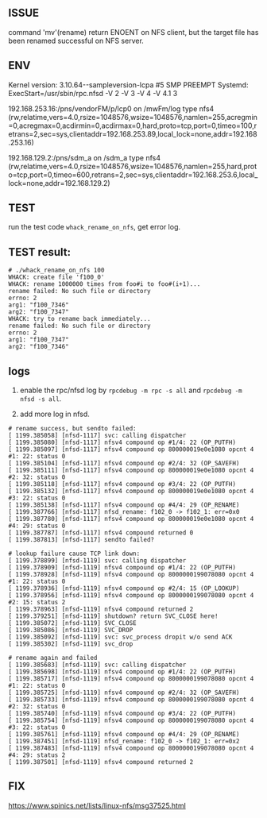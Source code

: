 ## ISSUE
command 'mv'(rename) return ENOENT on NFS client, but the target file has been
renamed successful on NFS server.

## ENV
Kernel version: 3.10.64--sampleversion-lcpa #5 SMP PREEMPT
Systemd: ExecStart=/usr/sbin/rpc.nfsd -V 2 -V 3 -V 4 -V 4.1 3

192.168.253.16:/pns/vendorFM/p/lcp0 on /mwFm/log type nfs4 (rw,relatime,vers=4.0,rsize=1048576,wsize=1048576,namlen=255,acregmin=0,acregmax=0,acdirmin=0,acdirmax=0,hard,proto=tcp,port=0,timeo=100,retrans=2,sec=sys,clientaddr=192.168.253.89,local_lock=none,addr=192.168.253.16)

192.168.129.2:/pns/sdm_a on /sdm_a type nfs4 (rw,relatime,vers=4.0,rsize=1048576,wsize=1048576,namlen=255,hard,proto=tcp,port=0,timeo=600,retrans=2,sec=sys,clientaddr=192.168.253.6,local_lock=none,addr=192.168.129.2)



## TEST
run the test code `whack_rename_on_nfs`, get error log.

## TEST result:
```
# ./whack_rename_on_nfs 100
WHACK: create file 'f100_0'
WHACK: rename 1000000 times from foo#i to foo#(i+1)...
rename failed: No such file or directory
errno: 2
arg1: "f100_7346"
arg2: "f100_7347"
WHACK: try to rename back immediately...
rename failed: No such file or directory
errno: 2
arg1: "f100_7347"
arg2: "f100_7346"
```

## logs
1. enable the rpc/nfsd log by `rpcdebug -m rpc -s all` and `rpcdebug -m nfsd -s all`.

2. add more log in nfsd.
```
# rename success, but sendto failed:
[ 1199.385058] [nfsd-1117] svc: calling dispatcher
[ 1199.385080] [nfsd-1117] nfsv4 compound op #1/4: 22 (OP_PUTFH)
[ 1199.385097] [nfsd-1117] nfsv4 compound op 800000019e0e1080 opcnt 4 #1: 22: status 0
[ 1199.385104] [nfsd-1117] nfsv4 compound op #2/4: 32 (OP_SAVEFH)
[ 1199.385111] [nfsd-1117] nfsv4 compound op 800000019e0e1080 opcnt 4 #2: 32: status 0
[ 1199.385118] [nfsd-1117] nfsv4 compound op #3/4: 22 (OP_PUTFH)
[ 1199.385132] [nfsd-1117] nfsv4 compound op 800000019e0e1080 opcnt 4 #3: 22: status 0
[ 1199.385138] [nfsd-1117] nfsv4 compound op #4/4: 29 (OP_RENAME)
[ 1199.387766] [nfsd-1117] nfsd_rename: f102_0 -> f102_1: err=0x0
[ 1199.387780] [nfsd-1117] nfsv4 compound op 800000019e0e1080 opcnt 4 #4: 29: status 0
[ 1199.387787] [nfsd-1117] nfsv4 compound returned 0
[ 1199.387813] [nfsd-1117] sendto failed?

# lookup failure cause TCP link down:
[ 1199.378899] [nfsd-1119] svc: calling dispatcher
[ 1199.378909] [nfsd-1119] nfsv4 compound op #1/4: 22 (OP_PUTFH)
[ 1199.378928] [nfsd-1119] nfsv4 compound op 8000000199078080 opcnt 4 #1: 22: status 0
[ 1199.378936] [nfsd-1119] nfsv4 compound op #2/4: 15 (OP_LOOKUP)
[ 1199.378956] [nfsd-1119] nfsv4 compound op 8000000199078080 opcnt 4 #2: 15: status 2
[ 1199.378963] [nfsd-1119] nfsv4 compound returned 2
[ 1199.379251] [nfsd-1119] shutdown? return SVC_CLOSE here!
[ 1199.385072] [nfsd-1119] SVC_CLOSE
[ 1199.385086] [nfsd-1119] SVC_DROP
[ 1199.385092] [nfsd-1119] svc: svc_process dropit w/o send ACK
[ 1199.385302] [nfsd-1119] svc_drop

# rename again and failed
[ 1199.385683] [nfsd-1119] svc: calling dispatcher
[ 1199.385698] [nfsd-1119] nfsv4 compound op #1/4: 22 (OP_PUTFH)
[ 1199.385717] [nfsd-1119] nfsv4 compound op 8000000199078080 opcnt 4 #1: 22: status 0
[ 1199.385725] [nfsd-1119] nfsv4 compound op #2/4: 32 (OP_SAVEFH)
[ 1199.385733] [nfsd-1119] nfsv4 compound op 8000000199078080 opcnt 4 #2: 32: status 0
[ 1199.385740] [nfsd-1119] nfsv4 compound op #3/4: 22 (OP_PUTFH)
[ 1199.385754] [nfsd-1119] nfsv4 compound op 8000000199078080 opcnt 4 #3: 22: status 0
[ 1199.385761] [nfsd-1119] nfsv4 compound op #4/4: 29 (OP_RENAME)
[ 1199.387451] [nfsd-1119] nfsd_rename: f102_0 -> f102_1: err=0x2
[ 1199.387483] [nfsd-1119] nfsv4 compound op 8000000199078080 opcnt 4 #4: 29: status 2
[ 1199.387501] [nfsd-1119] nfsv4 compound returned 2
```

## FIX
https://www.spinics.net/lists/linux-nfs/msg37525.html
